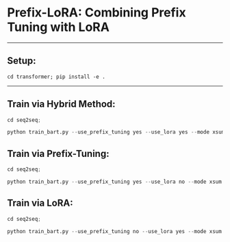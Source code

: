 # Prefix-LoRA: Combining Prefix Tuning with LoRA

-----------------------------------------------------
## Setup:

``cd transformer; pip install -e .``

-----------------------------------------------------
## Train via Hybrid Method:
```python
cd seq2seq; 

python train_bart.py --use_prefix_tuning yes --use_lora yes --mode xsum --preseqlen 200 --do_train yes --fp16 yes --bsz 2  --epoch 30  --gradient_accumulation_step 3 --learning_rate 0.00005  --mid_dim 800
```
## Train via Prefix-Tuning:
```python
cd seq2seq; 

python train_bart.py --use_prefix_tuning yes --use_lora no --mode xsum --preseqlen 200 --do_train yes --fp16 yes --bsz 2  --epoch 30  --gradient_accumulation_step 3 --learning_rate 0.00005  --mid_dim 800
```
## Train via LoRA:
```python
cd seq2seq; 

python train_bart.py --use_prefix_tuning no --use_lora yes --mode xsum --preseqlen 200 --do_train yes --fp16 yes --bsz 2  --epoch 30  --gradient_accumulation_step 3 --learning_rate 0.00005  --mid_dim 800
```



